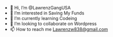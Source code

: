 - 👋 Hi, I’m @LawrenzGangUSA
- 👀 I’m interested in Saving My Funds
- 🌱 I’m currently learning Codeing
- 💞️ I’m looking to collaborate on Wordpress
- 📫 How to reach me Lawrenzw838@gmail.com

<!---
LawrenzGangUSA/LawrenzGangUSA is a ✨ special ✨ repository because its `README.md` (this file) appears on your GitHub profile.
You can click the Preview link to take a look at your changes.
--->

